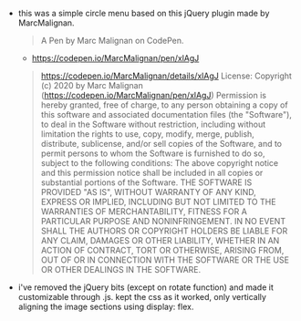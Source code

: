 - this was a simple circle menu based on this jQuery plugin made by MarcMalignan.
	> A Pen by Marc Malignan on CodePen.
	- https://codepen.io/MarcMalignan/pen/xlAgJ
	> https://codepen.io/MarcMalignan/details/xlAgJ
	> License: Copyright (c) 2020 by Marc Malignan (https://codepen.io/MarcMalignan/pen/xlAgJ)
		Permission is hereby granted, free of charge, to any person obtaining a copy of this software and associated documentation files (the "Software"), to deal in the Software without restriction, including without limitation the rights to use, copy, modify, merge, publish, distribute, sublicense, and/or sell copies of the Software, and to permit persons to whom the Software is furnished to do so, subject to the following conditions:
			The above copyright notice and this permission notice shall be included in all copies or substantial portions of the Software.
			THE SOFTWARE IS PROVIDED "AS IS", WITHOUT WARRANTY OF ANY KIND, EXPRESS OR IMPLIED, INCLUDING BUT NOT LIMITED TO THE WARRANTIES OF MERCHANTABILITY, FITNESS FOR A PARTICULAR PURPOSE AND NONINFRINGEMENT. IN NO EVENT SHALL THE AUTHORS OR COPYRIGHT HOLDERS BE LIABLE FOR ANY CLAIM, DAMAGES OR OTHER LIABILITY, WHETHER IN AN ACTION OF CONTRACT, TORT OR OTHERWISE, ARISING FROM, OUT OF OR IN CONNECTION WITH THE SOFTWARE OR THE USE OR OTHER DEALINGS IN THE SOFTWARE.

- i've removed the jQuery bits (except on rotate function) and made it customizable through .js. kept the css as it worked, only vertically aligning the image sections using display: flex.
